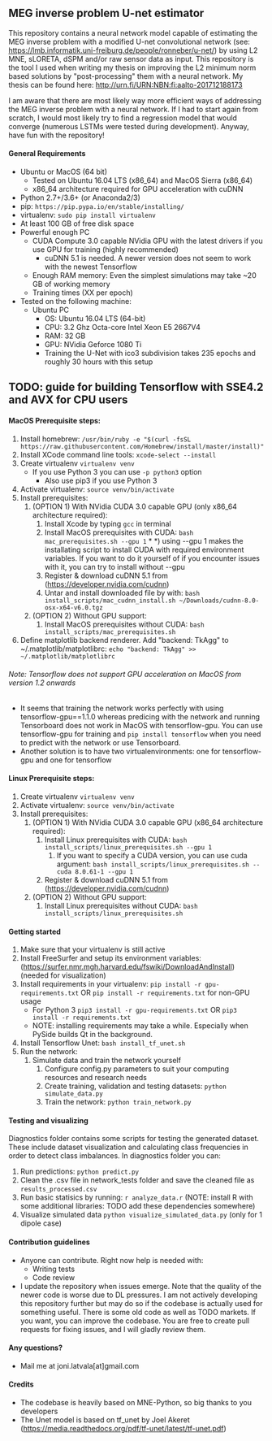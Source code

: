 ## MEG inverse problem U-net estimator

This repository contains a neural network model capable of estimating the MEG inverse problem
with a modified U-net convolutional network (see: https://lmb.informatik.uni-freiburg.de/people/ronneber/u-net/) by using L2 MNE, sLORETA, dSPM and/or raw sensor data as input. This repository is the tool I used when writing my thesis on improving the L2 minimum norm based solutions by "post-processing" them with a neural network. My thesis can be found here: http://urn.fi/URN:NBN:fi:aalto-201712188173

I am aware that there are most likely way more efficient ways of addressing the MEG inverse problem with a neural network. If I had to start again from scratch, I would most likely try to find a regression model that would converge (numerous LSTMs were tested during development). Anyway, have fun with the repository!

#### General Requirements

* Ubuntu or MacOS (64 bit)
    * Tested on Ubuntu 16.04 LTS (x86_64) and MacOS Sierra (x86_64)
    * x86_64 architecture required for GPU acceleration with cuDNN
* Python 2.7+/3.6+ (or Anaconda2/3)
* pip: `https://pip.pypa.io/en/stable/installing/`
* virtualenv: `sudo pip install virtualenv`
* At least 100 GB of free disk space
* Powerful enough PC
    * CUDA Compute 3.0 capable NVidia GPU with the latest drivers if you use GPU for training (highly recommended)
        * cuDNN 5.1 is needed. A newer version does not seem to work with the newest Tensorflow
    * Enough RAM memory: Even the simplest simulations may take ~20 GB of working memory
    * Training times (XX per epoch)
* Tested on the following machine:
    * Ubuntu PC
        * OS: Ubuntu 16.04 LTS (64-bit)
        * CPU: 3.2 Ghz Octa-core Intel Xeon E5 2667V4
        * RAM: 32 GB
        * GPU: NVidia Geforce 1080 Ti
        * Training the U-Net with ico3 subdivision takes 235 epochs and roughly 30 hours with this setup
            
## TODO: guide for building Tensorflow with SSE4.2 and AVX for CPU users

#### MacOS Prerequisite steps:

1. Install homebrew: `/usr/bin/ruby -e "$(curl -fsSL https://raw.githubusercontent.com/Homebrew/install/master/install)"`
2. Install XCode command line tools: `xcode-select --install`
3. Create virtualenv `virtualenv venv`
    * If you use Python 3 you can use `-p python3` option
        * Also use pip3 if you use Python 3
4. Activate virtualenv: `source venv/bin/activate`
5. Install prerequisites:
    1. (OPTION 1) With NVidia CUDA 3.0 capable GPU (only x86_64 architecture required):
        1. Install Xcode by typing `gcc` in terminal
        2. Install MacOS prerequisites with CUDA: `bash mac_prerequisites.sh --gpu 1` *
        *) using --gpu 1 makes the installating script to install CUDA with required environment variables. If you want to do it yourself of if you encounter issues with it, you can try to install without --gpu
        3. Register & download cuDNN 5.1 from (https://developer.nvidia.com/cudnn)
        4. Untar and install downloaded file by with: `bash install_scripts/mac_cudnn_install.sh ~/Downloads/cudnn-8.0-osx-x64-v6.0.tgz`
    2. (OPTION 2) Without GPU support:
        1. Install MacOS prerequisites without CUDA: `bash install_scripts/mac_prerequisites.sh`
6. Define matplotlib backend renderer. Add "backend: TkAgg" to ~/.matplotlib/matplotlibrc: `echo "backend: TkAgg" >> ~/.matplotlib/matplotlibrc`
    
###### Note: Tensorflow does not support GPU acceleration on MacOS from version 1.2 onwards
* It seems that training the network works perfectly with using tensorflow-gpu==1.1.0 whereas predicing with the network and running Tensorboard does not work in MacOS with tensorflow-gpu. You can use tensorflow-gpu for training and `pip install tensorflow` when you need to predict with the network or use Tensorboard.
* Another solution is to have two virtualenvironments: one for tensorflow-gpu and one for tensorflow

#### Linux Prerequisite steps:

1. Create virtualenv `virtualenv venv`
2. Activate virtualenv: `source venv/bin/activate`
3. Install prerequisites:
    1. (OPTION 1) With NVidia CUDA 3.0 capable GPU (x86_64 architecture required):
        1. Install Linux prerequisites with CUDA: `bash install_scripts/linux_prerequisites.sh --gpu 1`
            1. If you want to specify a CUDA version, you can use cuda argument: `bash install_scripts/linux_prerequisites.sh --cuda 8.0.61-1 --gpu 1`
        2. Register & download cuDNN 5.1 from (https://developer.nvidia.com/cudnn)
    2. (OPTION 2) Without GPU support:
        1. Install Linux prerequisites without CUDA: `bash install_scripts/linux_prerequisites.sh`
        
#### Getting started

1. Make sure that your virtualenv is still active
2. Install FreeSurfer and setup its environment variables: (https://surfer.nmr.mgh.harvard.edu/fswiki/DownloadAndInstall) (needed for visualization)
3. Install requirements in your virtualenv: `pip install -r gpu-requirements.txt` OR `pip install -r requirements.txt` for non-GPU usage
    * For Python 3 `pip3 install -r gpu-requirements.txt` OR `pip3 install -r requirements.txt`
    * NOTE: installing requirements may take a while. Especially when PySide builds Qt in the background.
4. Install Tensorflow Unet: `bash install_tf_unet.sh`
5. Run the network:
    1. Simulate data and train the network yourself
        1. Configure config.py parameters to suit your computing resources and research needs
        2. Create training, validation and testing datasets: `python simulate_data.py`
        3. Train the network: `python train_network.py`

#### Testing and visualizing

Diagnostics folder contains some scripts for testing the generated dataset. These include dataset visualization and calculating class frequencies in order to detect class imbalances. In diagnostics folder you can:

1. Run predictions: `python predict.py`
2. Clean the .csv file in network_tests folder and save the cleaned file as `results_processed.csv`
3. Run basic statisics by running: `r analyze_data.r` (NOTE: install R with some additional libraries: TODO add these dependencies somewhere)
4. Visualize simulated data `python visualize_simulated_data.py` (only for 1 dipole case)


#### Contribution guidelines ###

* Anyone can contribute. Right now help is needed with:
    * Writing tests
    * Code review
* I update the repository when issues emerge. Note that the quality of the newer code is worse due to DL pressures. I am not actively developing this repository further but may do so if the codebase is actually used for something useful. There is some old code as well as TODO markets. If you want, you can improve the codebase. You are free to create pull requests for fixing issues, and I will gladly review them.

#### Any questions? ###

* Mail me at joni.latvala[at]gmail.com

#### Credits

* The codebase is heavily based on MNE-Python, so big thanks to you developers
* The Unet model is based on tf_unet by Joel Akeret (https://media.readthedocs.org/pdf/tf-unet/latest/tf-unet.pdf)




